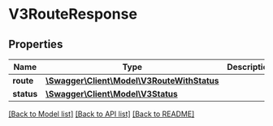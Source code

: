 # V3RouteResponse

## Properties
Name | Type | Description | Notes
------------ | ------------- | ------------- | -------------
**route** | [**\Swagger\Client\Model\V3RouteWithStatus**](V3RouteWithStatus.md) |  | [optional] 
**status** | [**\Swagger\Client\Model\V3Status**](V3Status.md) |  | [optional] 

[[Back to Model list]](../../README.md#documentation-for-models) [[Back to API list]](../../README.md#documentation-for-api-endpoints) [[Back to README]](../../README.md)

